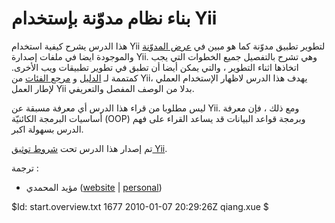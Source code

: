 بناء نظام مدوّنة بإستخدام Yii
================================

هذا الدرس يشرح كيفية استخدام Yii لتطوير تطبيق مدوّنة كما هو مبين في [عرض المدوّنة](http://www.yiiframework.com/demos/blog/) والموجودة ايضا في ملفات إصدارة Yii. وهي تشرح بالتفصيل جميع الخطوات التي يجب اتخاذها اثناء التطوير ، والتي يمكن أيضا أن تطبق في تطوير تطبيقات ويب الأخرى. كمتممة لـ [الدليل](http://www.yiiframework.com/doc/guide/) و [مرجع الفئات](http://www.yiiframework.com/doc/api/) من Yii، يهدف هذا الدرس لاظهار الإستخدام العملي لإطار العمل Yii بدلا من الوصف المفصل والتعريفي.

ليس مطلوبا من قراء هذا الدرس أي معرفة مسبقة عن Yii. ومع ذلك ، فإن معرفة أساسيات البرمجة الكائنيّة (OOP) وبرمجة قواعد البيانات قد يساعد القراء على فهم الدرس بسهولة اكبر.

تم إصدار هذا الدرس تحت [شروط توثيق Yii](http://www.yiiframework.com/doc/terms/).

ترجمة :

* مؤيد المحمدي ([website](http://www.muaid.com/) | [personal](http://www.muaid.info/))

<div class="revision">$Id: start.overview.txt 1677 2010-01-07 20:29:26Z qiang.xue $</div>